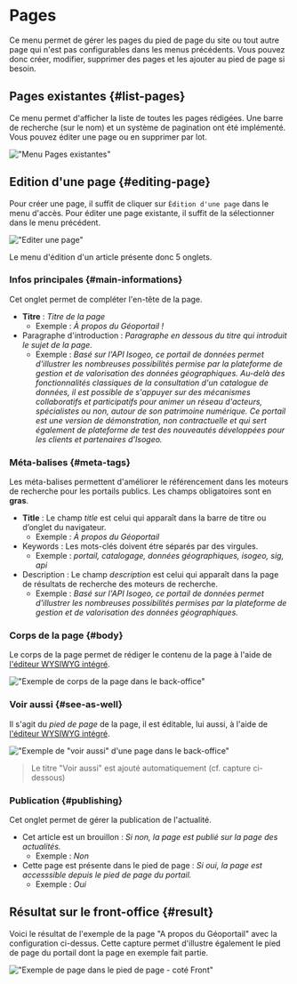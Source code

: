 # Pages

Ce menu permet de gérer les pages du pied de page du site ou tout autre page qui n'est pas configurables dans les menus précédents. Vous pouvez donc créer, modifier, supprimer des pages et les ajouter au pied de page si besoin.

## Pages existantes {#list-pages}

Ce menu permet d'afficher la liste de toutes les pages rédigées. Une barre de recherche (sur le nom) et un système de pagination ont été implémenté. Vous pouvez éditer une page ou en supprimer par lot.

!["Menu Pages existantes"](/assets/back_list_page.png)

## Edition d'une page {#editing-page}

Pour créer une page, il suffit de cliquer sur `Édition d'une page` dans le menu d'accès. Pour éditer une page existante, il suffit de la sélectionner dans le menu précédent.

!["Editer une page"](/assets/back_edit_page.png)

Le menu d'édition d'un article présente donc 5 onglets. 

### Infos principales {#main-informations}

Cet onglet permet de compléter l'en-tête de la page.

* **Titre** : *Titre de la page*
  * Exemple : *À propos du Géoportail !*
* Paragraphe d'introduction : *Paragraphe en dessous du titre qui introduit le sujet de la page.*
  * Exemple : *Basé sur l'API Isogeo, ce portail de données permet d'illustrer les nombreuses possibilités permise par la plateforme de gestion et de valorisation des données géographiques. Au-delà des fonctionnalités classiques de la consultation d'un catalogue de données, il est possible de s'appuyer sur des mécanismes collaboratifs et participatifs pour animer un réseau d'acteurs, spécialistes ou non, autour de son patrimoine numérique. Ce portail est une version de démonstration, non contractuelle et qui sert également de plateforme de test des nouveautés développées pour les clients et partenaires d'Isogeo.*

### Méta-balises {#meta-tags}

Les méta-balises permettent d'améliorer le référencement dans les moteurs de recherche pour les portails publics. Les champs obligatoires sont en **gras**.

* **Title** : Le champ *title* est celui qui apparaît dans la barre de titre ou d’onglet du navigateur.
  * Exemple : *À propos du Géoportail*
* Keywords : Les mots-clés doivent étre séparés par des virgules.
  * Exemple : *portail, catalogage, données géographiques, isogeo, sig, api*
* Description : Le champ *description* est celui qui apparaît dans la page de résultats de recherche des moteurs de recherche.
  * Exemple : *Basé sur l'API Isogeo, ce portail de données permet d'illustrer les nombreuses possibilités permises par la plateforme de gestion et de valorisation des données géographiques.*

### Corps de la page {#body}

Le corps de la page permet de rédiger le contenu de la page à l'aide de [l'éditeur WYSIWYG intégré](/appendices/editorwysiwyg.md).

!["Exemple de corps de la page dans le back-office"](/assets/back_page_about.png)

### Voir aussi {#see-as-well}

Il s'agit du *pied de page* de la page, il est éditable, lui aussi, à l'aide de [l'éditeur WYSIWYG intégré](/appendices/editorwysiwyg.md). 

!["Exemple de "voir aussi" d'une page dans le back-office"](/assets/back_page_about_saw.png)

> Le titre "Voir aussi" est ajouté automatiquement (cf. capture ci-dessous)

### Publication {#publishing}

Cet onglet permet de gérer la publication de l'actualité.

* Cet article est un brouillon : *Si non, la page est publié sur la page des actualités.*
  * Exemple : *Non*
* Cette page est présente dans le pied de page : *Si oui, la page est accesssible depuis le pied de page du portail.*
  * Exemple : *Oui*

## Résultat sur le front-office {#result}

Voici le résultat de l'exemple de la page "A propos du Géoportail" avec la configuration ci-dessus. Cette capture permet d'illustre également le pied de page du portail dont la page en exemple fait partie.

!["Exemple de page dans le pied de page - coté Front"](/assets/front_page.png)